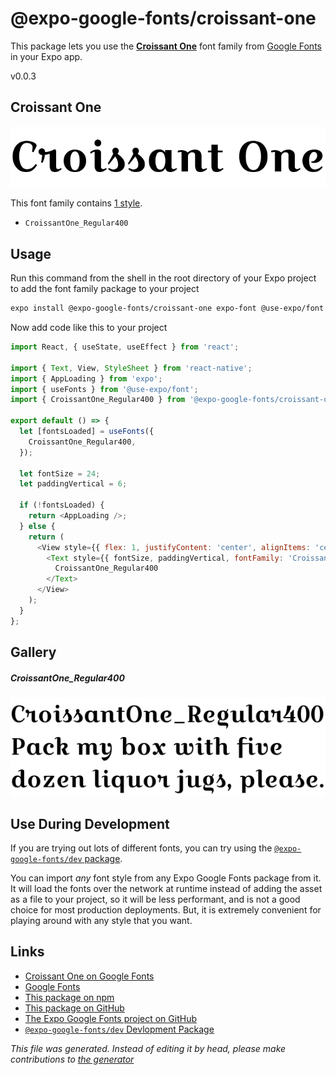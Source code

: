 # @expo-google-fonts/croissant-one

This package lets you use the [**Croissant One**](https://fonts.google.com/specimen/Croissant+One) font family from [Google Fonts](https://fonts.google.com/) in your Expo app.

v0.0.3

## Croissant One

![Croissant One](./font-family.png)

This font family contains [1 style](#gallery).

- `CroissantOne_Regular400`

## Usage

Run this command from the shell in the root directory of your Expo project to add the font family package to your project
```sh
expo install @expo-google-fonts/croissant-one expo-font @use-expo/font
```

Now add code like this to your project
```js
import React, { useState, useEffect } from 'react';

import { Text, View, StyleSheet } from 'react-native';
import { AppLoading } from 'expo';
import { useFonts } from '@use-expo/font';
import { CroissantOne_Regular400 } from '@expo-google-fonts/croissant-one';

export default () => {
  let [fontsLoaded] = useFonts({
    CroissantOne_Regular400,
  });

  let fontSize = 24;
  let paddingVertical = 6;

  if (!fontsLoaded) {
    return <AppLoading />;
  } else {
    return (
      <View style={{ flex: 1, justifyContent: 'center', alignItems: 'center' }}>
        <Text style={{ fontSize, paddingVertical, fontFamily: 'CroissantOne_Regular400' }}>
          CroissantOne_Regular400
        </Text>
      </View>
    );
  }
};

```

## Gallery

##### CroissantOne_Regular400
![CroissantOne_Regular400](./a51f330afdb3504b94cb09686589076855186483e4e89665623ebe0f655ce6ec.ttf.png)


## Use During Development

If you are trying out lots of different fonts, you can try using the [`@expo-google-fonts/dev` package](https://www.npmjs.com/package/@expo-google-fonts/dev).

You can import *any* font style from any Expo Google Fonts package from it. It will load the fonts
over the network at runtime instead of adding the asset as a file to your project, so it will be 
less performant, and is not a good choice for most production deployments. But, it is extremely convenient
for playing around with any style that you want.

## Links

- [Croissant One on Google Fonts](https://fonts.google.com/specimen/Croissant+One)
- [Google Fonts](https://fonts.google.com/)
- [This package on npm](https://www.npmjs.com/package/@expo-google-fonts/croissant-one)
- [This package on GitHub](https://github.com/expo/google-fonts/tree/master/font-packages/croissant-one)
- [The Expo Google Fonts project on GitHub](https://github.com/expo/google-fonts)
- [`@expo-google-fonts/dev` Devlopment Package](https://github.com/expo/google-fonts/tree/master/font-packages/dev)


*This file was generated. Instead of editing it by head, please make contributions to [the generator](https://github.com/expo/google-fonts/tree/master/packages/generator)*
